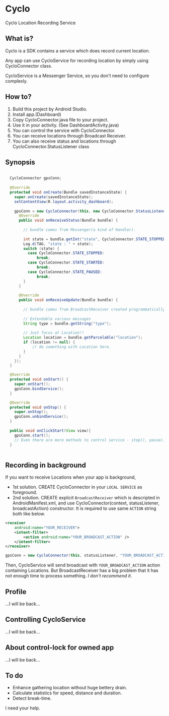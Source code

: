 Cyclo
=====

Cyclo Location Recording Service


What is?
--------

Cyclo is a SDK contains a service which does record current location.

Any app can use CycloService for recording location by simply using CycloConnector class.

CycloService is a Messenger Service, so you don't need to configure complexly.

How to?
-------

1. Build this project by Android Studio.
1. Install app.(Dashboard)
1. Copy CycloConnector.java file to your project.
1. Use it in your activity. (See DashboardActivity.java)
1. You can control the service with CycloConnector.
1. You can receive locations through Broadcast Receiver.
1. You can also receive status and locations through CycloConnector.StatusListener class


Synopsis
--------

```java

  CycloConnector gpsConn;
  
  @Override
  protected void onCreate(Bundle savedInstanceState) {
    super.onCreate(savedInstanceState);
    setContentView(R.layout.activity_dashboard);
    
    gpsConn = new CycloConnector(this, new CycloConnector.StatusListener() {
      @Override
      public void onReceiveStatus(Bundle bundle) {
      
        // bundle comes from Messenger(a kind of Handler).
        
        int state = bundle.getInt("state", CycloConnector.STATE_STOPPED);
        Log.d(TAG, "state : " + state);
        switch (state) {
          case CycloConnector.STATE_STOPPED:
              break;
          case CycloConnector.STATE_STARTED:
              break;
          case CycloConnector.STATE_PAUSED:
              break;
        }
      }
    
      @Override
      public void onReceiveUpdate(Bundle bundle) {
      
        // bundle comes from BroadcastReceiver created programmatically.
        
        // Extendable various messages
        String type = bundle.getString("type");
        
        // Just focus at Location!!
        Location location = bundle.getParcelable("location");
        if (location != null) {
            // do something with Location here.
        }
      }
    });
  }

  @Override
  protected void onStart() {
    super.onStart();
    gpsConn.bindService();
  }

  @Override
  protected void onStop() {
    super.onStop();
    gpsConn.unbindService();
  }
  
  public void onClickStart(View view){
    gpsConn.start();
    // Even there are more methods to control service - stop(), pause(), resume() and updateProfile().
  }
  
```

Recording in background
-----------------------

If you want to receive Locations when your app is background, 

* 1st solution. CREATE CycloConnector in your `LOCAL SERVICE` as foreground.
* 2nd solution. CREATE explicit `BroadcastReceiver` which is descripted in AndroidManifest.xml, 
  and use CycloConnector(context, statusListener, broadcastAction) constructor.
  It is required to use same `ACTION` string both like below.

```xml
<receiver
    android:name="YOUR_RECEIVER">
    <intent-filter>
        <action android:name="YOUR_BROADCAST_ACTION" />
    </intent-filter>
</receiver>
```

```java
gpsConn = new CycloConnector(this, statusListener, "YOUR_BROADCAST_ACTION");
```

Then, CycloService will send broadcast with `YOUR_BROADCAST_ACTION` action containing Locations.
But BroadcastReceiver has a big problem that it has not enough time to process something.
_I don't recommend it_.

Profile
-------

...I will be back...

Controlling CycloService
------------------------

...I will be back...

About control-lock for owned app
--------------------------------

...I will be back...


To do
-----

* Enhance gathering location without huge bettery drain.
* Calculate statistics for speed, distance and duration.
* Detect break-time.

I need your help.
